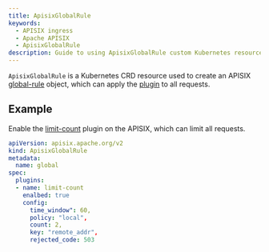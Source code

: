 ```yaml
---
title: ApisixGlobalRule
keywords:
  - APISIX ingress
  - Apache APISIX
  - ApisixGlobalRule
description: Guide to using ApisixGlobalRule custom Kubernetes resource.
---
```


<!--
#
# Licensed to the Apache Software Foundation (ASF) under one or more
# contributor license agreements.  See the NOTICE file distributed with
# this work for additional information regarding copyright ownership.
# The ASF licenses this file to You under the Apache License, Version 2.0
# (the "License"); you may not use this file except in compliance with
# the License.  You may obtain a copy of the License at
#
#     http://www.apache.org/licenses/LICENSE-2.0
#
# Unless required by applicable law or agreed to in writing, software
# distributed under the License is distributed on an "AS IS" BASIS,
# WITHOUT WARRANTIES OR CONDITIONS OF ANY KIND, either express or implied.
# See the License for the specific language governing permissions and
# limitations under the License.
#
-->

`ApisixGlobalRule` is a Kubernetes CRD resource used to create an APISIX [global-rule](https://apisix.apache.org/docs/apisix/terminology/global-rule/) object, which can apply the [plugin](https://apisix.apache.org/docs/apisix/next/terminology/plugin/) to all requests.

## Example

Enable the [limit-count](https://apisix.apache.org/docs/apisix/next/plugins/limit-count/) plugin on the APISIX, which can limit all requests.

```yaml
apiVersion: apisix.apache.org/v2
kind: ApisixGlobalRule
metadata:
  name: global
spec:
  plugins:
  - name: limit-count
    enalbed: true 
    config:
      time_window": 60,
      policy: "local",
      count: 2,
      key: "remote_addr",
      rejected_code: 503
```
